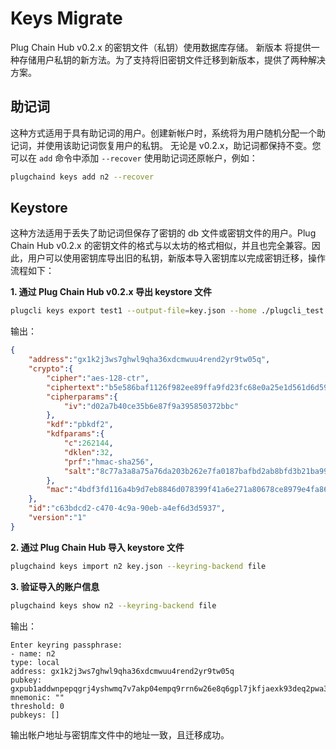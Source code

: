 # Keys Migrate

Plug Chain Hub v0.2.x 的密钥文件（私钥）使用数据库存储。 新版本 将提供一种存储用户私钥的新方法。为了支持将旧密钥文件迁移到新版本，提供了两种解决方案。

## 助记词

这种方式适用于具有助记词的用户。创建新帐户时，系统将为用户随机分配一个助记词，并使用该助记词恢复用户的私钥。 无论是 v0.2.x，助记词都保持不变。您可以在 `add` 命令中添加 `--recover` 使用助记词还原帐户，例如：

```bash
plugchaind keys add n2 --recover
```

## Keystore

这种方法适用于丢失了助记词但保存了密钥的 db 文件或密钥文件的用户。Plug Chain Hub v0.2.x 的密钥文件的格式与以太坊的格式相似，并且也完全兼容。因此，用户可以使用密钥库导出旧的私钥，新版本导入密钥库以完成密钥迁移，操作流程如下：

**1. 通过 Plug Chain Hub v0.2.x 导出 keystore 文件**

```bash
plugcli keys export test1 --output-file=key.json --home ./plugcli_test 
```

输出：

```json
{
    "address":"gx1k2j3ws7ghwl9qha36xdcmwuu4rend2yr9tw05q",
    "crypto":{
        "cipher":"aes-128-ctr",
        "ciphertext":"b5e586baf1126f982ee89ffa9fd23fc68e0a25e1d561d6d59896a0b4878a4d5f",
        "cipherparams":{
            "iv":"d02a7b40ce35b6e87f9a395850372bbc"
        },
        "kdf":"pbkdf2",
        "kdfparams":{
            "c":262144,
            "dklen":32,
            "prf":"hmac-sha256",
            "salt":"8c77a3a8a75a76da203b262e7fa0187bafbd2ab8bfd3b21ba99f88dcc550d1a6"
        },
        "mac":"4bdf3fd116a4b9d7eb8846d078399f41a6e271a80678ce8979e4fa86f793cdeb"
    },
    "id":"c63bdcd2-c470-4c9a-90eb-a4ef6d3d5937",
    "version":"1"
}
```

**2. 通过 Plug Chain Hub  导入 keystore 文件**

```bash
plugchaind keys import n2 key.json --keyring-backend file 
```

**3. 验证导入的账户信息**

```bash
plugchaind keys show n2 --keyring-backend file
```

输出：

```text
Enter keyring passphrase:
- name: n2
type: local
address: gx1k2j3ws7ghwl9qha36xdcmwuu4rend2yr9tw05q
pubkey: gxpub1addwnpepqgrj4yshwmq7v7akp04empq9rrn6w26e8q6gpl7jkfjaexk93deq2pwa3m6
mnemonic: ""
threshold: 0
pubkeys: []
```

输出帐户地址与密钥库文件中的地址一致，且迁移成功。
